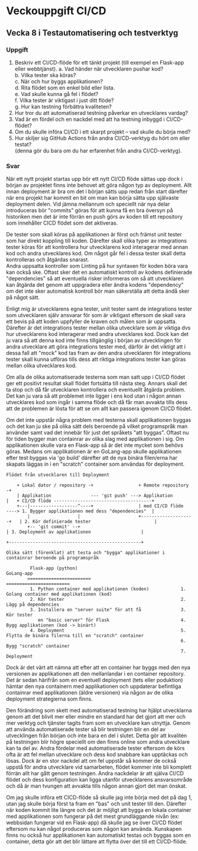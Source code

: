 # Veckouppgift CI/CD
## Vecka 8 i Testautomatisering och testverktyg

### Uppgift
1. Beskriv ett CI/CD-flöde för ett tänkt projekt (till exempel en Flask-app eller webbtjänst).
   a. Vad händer när utvecklaren pushar kod?  
   b. Vilka tester ska köras?  
   c. När och hur byggs applikationen?  
   d. Rita flödet som en enkel bild eller lista.  
   e. Vad skulle kunna gå fel i flödet?  
   f. Vilka tester är viktigast i just ditt flöde?  
   g. Hur kan testning förbättra kvaliteten?  
2. Hur tror du att automatiserad testning påverkar en utvecklares vardag?
3. Vad är en fördel och en nackdel med att ha testning inbyggd i CI/CD-flödet?
4. Om du skulle införa CI/CD i ett skarpt projekt – vad skulle du börja med?
5. Hur skiljer sig GitHub Actions från andra CI/CD-verktyg du hört om eller testat?  
   (denna gör du bara om du har erfarenhet från andra CI/CD-verktyg).
   
### Svar
När ett nytt projekt startas upp bör ett nytt CI/CD flöde sättas upp dock i början av projektet finns inte behovet att göra någon typ av deployment. Allt innan deployment är bra om det i början sätts upp redan från start därefter när ens projekt har kommit en bit om man kan börja sätta upp självaste deployment delen. Vid jämna mellanrum och speciellt när nya delar introduceras bör "commits" göras för att kunna få en bra översyn på historiken men det är inte förrän en push görs av koden till ett repository som innehåller CICD flödet som det aktiveras.

De tester som skall köras på applikationen är först och främst unit tester som har direkt koppling till koden. Därefter skall olika typer av integrations tester köras för att kontrollera hur utvecklarens kod interagerar med annan kod och andra utvecklares kod. Om något går fel i dessa tester skall detta kontrolleras och åtgärdas snarast.  
Andra uppsatta kontroller som Linting på hur syntaxen för koden böra vara kan också ske. Oftast sker det en automatiskt kontroll av kodens definierade "dependencies" så att eventuella risker informeras om så att utvecklaren kan åtgärda det genom att uppgradera eller ändra kodens "dependency" om det inte sker automatisk kontroll bör man säkerställa att detta ändå sker på något sätt.

Enligt mig är utvecklarens egna tester, unit tester samt de integrations tester som utvecklaren själv ansvarar för som är viktigast eftersom de skall vara ett bevis på att koden uppfyller de kraven och målen som är uppsatta. Därefter är det integrations tester mellan olika utvecklare som är viktiga dvs hur utvecklarens kod interagerar med andra utvecklares kod. Dock kan det ju vara så att denna kod inte finns tillgänglig i början av utvecklingen för andra utvecklare att göra integrations tester med, därför är det viktigt att i dessa fall att "mock" kod tas fram av den andra utvecklaren för integrations tester skall kunna utföras tills dess att riktiga integrations tester kan göras mellan olika utvecklares kod.

Om alla de olika automatiserade testerna som man satt upp i CI/CD flödet ger ett positivt resultat skall flödet fortsätta till nästa steg. Annars skall det ta stop och då får utvecklaren kontrollera och eventuellt åtgärda problem. Det kan ju vara så att problemet inte ligger i ens kod utan i någon annan utvecklares kod som ingår i samma flöde och då får man avvakta tills dess att de problemen är lösta för att se om allt kan passera igenom CI/CD flödet. 

Om det inte uppstår några problem med testerna skall applikationen byggas och det kan ju ske på olika sätt dels beroende på vilket programspråk man använder samt vad det innebär för just det språkets "att byggas". Oftast nu för tiden bygger man containrar av olika slag med applikationen i sig. Om applikationen skulle vara en Flask-app så är det inte mycket som behövs göras. Medans om applikationen är en GoLang-app skulle applikationen efter test byggas via 'go build' därefter att de nya binära filen/erna har skapats läggas in i en "scratch" container som användas för deployment.

```
Flödet från utvecklaren till Deployment

    + Lokal dator / repository -+                 + Remote repository -+          
    | Applikation               --- 'git push' ---> Applikation        |   + CI/CD flöde -------------------------------------+
    +---|------------------^----+                 | med CI/CD flöde    ----> 1. Bygger applikationen med dess "dependencies"  |
        |                  |                      +--------------------+   | 2. Kör definierade tester                        |
        +-- 'git commit' --+                                               | 3. Deployment av applikationen                   |
                                                                           +--------------------------------------------------+

Olika sätt (förenklat) att testa och "bygga" applikationer i containrar beroende på programspråk
 
         Flask-app (python)                                       GoLang-app
        ========================                                 ========================   
         1. Python container med applikationen (koden)            1. Golang container med applikationen (kod)
         2. Kör tester                                            2. Lägg på dependencies
         3. Installera en "server suite" för att få               3. Kör tester
            en "basic server" för Flask                           4. Bygg applikationen (kod -> binärt)
         4. Deployment                                            5. Flytta de binära filerna till en "scratch" container
                                                                  6. Bygg "scratch" container
                                                                  7. Deployment
```

Dock är det värt att nämna att efter att en container har byggs med den nya versionen av applikationen att den mellanlandar i en container repository. Det är sedan härifrån som en eventuell deployment (tets eller poduktion) hämtar den nya containern med applikationen och uppdaterar befintliga containrar med applikationen (äldre versionen) via någon av de olika deployment strategierna som finns.

Den förändring som skett med automatiserad testning har hjälpt utvecklarna genom att det blivit mer eller mindre en standard har det gjort att mer och mer verktyg och tjänster tagits fram som en utvecklare kan utnyttja. Genom att använda automatiserade tester så blir testningen blir en del av utvecklingen från början och inte bara en del i slutet. Detta gör att kvalitén på testningen blir högre speciellt om den finns online som andra utvecklare kan ta del av. Andra fördelar med automatiserade tester eftersom de körs ofta är att fel mellan utvecklare och dess kod snabbare kan upptäckas och lösas. Dock är en stor nackdel att om fel uppstår så kommer de också uppstå för andra utvecklare vid samarbeten, flödet kommer inte bli komplett förrän allt har gått genom testningen. Andra nackdelar är att själva CI/CD flödet och dess konfiguration kan ligga utanför utvecklarens ansvarsområde och då är man tvungen att avvakta tills någon annan gjort det man önskat.

Om jag skulle införa ett CICD-flöde så skulle jag inte börja med det på dag 1, utan jag skulle börja först ta fram en "bas" och unit tester till den. Därefter när koden kommit lite längre och det är möjligt att bygga en lokala container med applikationen som fungerar på det mest grundläggande nivån (ex: webbsidan fungerar vid en Flask-app) då skulle jag se över CI/CD flödet eftersom nu kan något produceras som någon kan använda. Kunskapen finns nu också hur applikationen kan automatiskt testas och byggas som en container, detta gör att det blir lättare att flytta över det till ett CI/CD-flöde.


